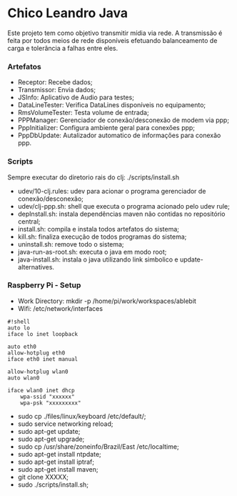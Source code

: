 # Chico Leandro Java #

Este projeto tem como objetivo transmitir mídia via rede. A transmissão é feita por todos meios de rede disponíveis efetuando balanceamento de carga e tolerância a falhas entre eles.

### Artefatos ###

* Receptor: Recebe dados;
* Transmissor: Envia dados;
* JSInfo: Aplicativo de Audio para testes;
* DataLineTester: Verifica DataLines disponí­veis no equipamento;
* RmsVolumeTester: Testa volume de entrada;
* PPPManager: Gerenciador de conexão/desconexão de modem via ppp;
* PppInitializer: Configura ambiente geral para conexőes ppp;
* PppDbUpdate: Autalizador automatico de informaçőes para conexăo ppp.

### Scripts ###

Sempre executar do diretorio rais do clj: ./scripts/install.sh

* udev/10-clj.rules: udev para acionar o programa gerenciador de conexão/desconexão;
* udev/clj-ppp.sh: shell que executa o programa acionado pelo udev rule;
* depInstall.sh: instala dependências maven não contidas no repositório central;
* install.sh: compila e instala todos artefatos do sistema;
* kill.sh: finaliza execução de todos programas do sistema;
* uninstall.sh: remove todo o sistema;
* java-run-as-root.sh: executa o java em modo root;
* java-install.sh: instala o java utilizando link simbolico e update-alternatives.

### Raspberry Pi - Setup ###
* Work Directory: mkdir -p /home/pi/work/workspaces/ablebit
* Wifi: /etc/network/interfaces
```
#!shell
auto lo
iface lo inet loopback

auto eth0
allow-hotplug eth0
iface eth0 inet manual

allow-hotplug wlan0
auto wlan0

iface wlan0 inet dhcp
	wpa-ssid "xxxxxx"
	wpa-psk "xxxxxxxxx"

```
* sudo cp ./files/linux/keyboard /etc/default/;
* sudo service networking reload;
* sudo apt-get update;
* sudo apt-get upgrade;
* sudo cp /usr/share/zoneinfo/Brazil/East /etc/localtime;
* sudo apt-get install ntpdate;
* sudo apt-get install iptraf;
* sudo apt-get install maven;
* git clone XXXXX;
* sudo ./scripts/install.sh;